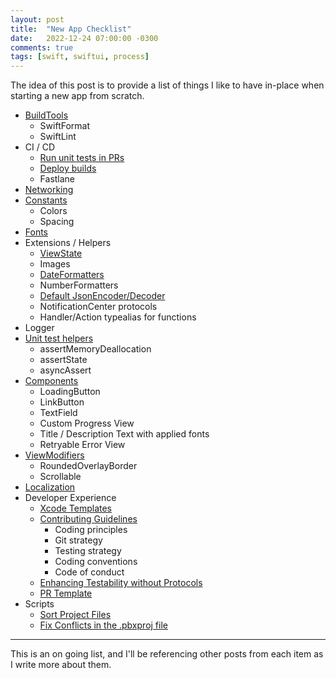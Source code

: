 ```yaml
---
layout: post
title:  "New App Checklist"
date:   2022-12-24 07:00:00 -0300
comments: true
tags: [swift, swiftui, process]
---
```


The idea of this post is to provide a list of things I like to have in-place when starting a new app from scratch.

- [BuildTools](https://mdb1.github.io/swift/2023/01/01/new-app-build-tools.html)
  - SwiftFormat
  - SwiftLint
- CI / CD
  - [Run unit tests in PRs](https://github.com/mdb1/SwiftyPick/blob/main/Documentation/Fastlane.md)
  - [Deploy builds](https://github.com/mdb1/SwiftyPick/blob/main/Documentation/Fastlane+Distribution.md)
  - Fastlane
- [Networking](https://github.com/mdb1/CoreNetworking)
- [Constants](https://mdb1.github.io/swift/2022/12/24/new-app-constants.html)
  - Colors
  - Spacing
- [Fonts](https://mdb1.github.io/swift/2023/01/20/new-app-fonts.html)
- Extensions / Helpers
  - [ViewState](https://mdb1.github.io/swift/2023/01/08/new-app-view-state.html)
  - Images
  - [DateFormatters](https://mdb1.github.io/swift/2023/01/10/new-app-date-formatters.html)
  - NumberFormatters
  - [Default JsonEncoder/Decoder](https://mdb1.github.io/swift/2023/01/10/new-app-json-encoder-decoder.html)
  - NotificationCenter protocols
  - Handler/Action typealias for functions
- Logger
- [Unit test helpers](https://mdb1.github.io/swift/2023/02/02/new-app-testing-helpers.html)
  - assertMemoryDeallocation
  - assertState
  - asyncAssert
- [Components](https://mdb1.github.io/swift/2023/01/04/new-app-components.html)
  - LoadingButton
  - LinkButton
  - TextField
  - Custom Progress View
  - Title / Description Text with applied fonts
  - Retryable Error View
- [ViewModifiers](https://mdb1.github.io/swift/2023/01/03/new-app-view-modifiers.html)
  - RoundedOverlayBorder
  - Scrollable
- [Localization](https://mdb1.github.io/swift/2022/12/27/new-app-localization.html)
- Developer Experience
  - [Xcode Templates](https://mdb1.github.io/swift/2023/01/27/new-app-xcode-templates.html)
  - [Contributing Guidelines](https://mdb1.github.io/swift/2023/01/02/new-app-contributing-guidelines.html)
    - Coding principles
    - Git strategy
    - Testing strategy
    - Coding conventions
    - Code of conduct
  - [Enhancing Testability without Protocols](https://mdb1.github.io/swift/2023/02/03/enhancing-testability-without-protocols.html)
  - [PR Template](https://mdb1.github.io/swift/2023/01/09/new-app-pr-template.html)
- Scripts
  - [Sort Project Files](https://github.com/mdb1/SwiftyPick/blob/main/Documentation/SortProject.md)
  - [Fix Conflicts in the .pbxproj file](https://github.com/Lightricks/Kintsugi)

---

This is an on going list, and I'll be referencing other posts from each item as I write more about them.